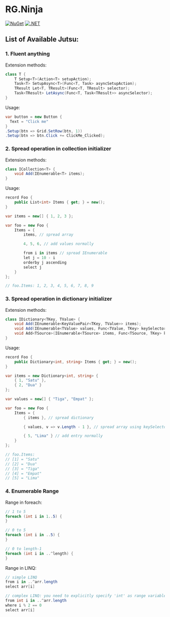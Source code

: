 # RG.Ninja

[![NuGet](https://img.shields.io/nuget/v/RG.Ninja.svg)](https://www.nuget.org/packages/RG.Ninja/) [![.NET](https://github.com/ronnygunawan/ninja/actions/workflows/dotnet.yml/badge.svg)](https://github.com/ronnygunawan/ninja/actions/workflows/dotnet.yml)

## List of Available Jutsu:
### 1. Fluent anything

Extension methods:

```cs
class T {
    T Setup<T>(Action<T> setupAction);
    Task<T> SetupAsync<T>(Func<T, Task> asyncSetupAction);
    TResult Let<T, TResult>(Func<T, TResult> selector);
    Task<TResult> LetAsync(Func<T, Task<TResult>> asyncSelector);
}
```

Usage:

```cs
var button = new Button {
  Text = "Click me"
}
.Setup(btn => Grid.SetRow(btn, 1))
.Setup(btn => btn.Click += ClickMe_Clicked);
```

### 2. Spread operation in collection initializer

Extension methods:

```cs
class ICollection<T> {
    void Add(IEnumerable<T> items);
}
```

Usage:

```cs
record Foo {
    public List<int> Items { get; } = new();
}

var items = new[] { 1, 2, 3 };

var foo = new Foo {
    Items = {
        items, // spread array

        4, 5, 6, // add values normally

        from i in items // spread IEnumerable
        let j = 10 - i
        orderby j ascending
        select j
    }
};

// foo.Items: 1, 2, 3, 4, 5, 6, 7, 8, 9
```

### 3. Spread operation in dictionary initializer

Extension methods:

```cs
class IDictionary<TKey, TValue> {
    void Add(IEnumerable<KeyValuePair<TKey, TValue>> items);
    void Add(IEnumerable<TValue> values, Func<TValue, TKey> keySelector);
    void Add<TSource>(IEnumerable<TSource> items, Func<TSource, TKey> keySelector, Func<TSource, TValue> elementSelector);
}
```

Usage:

```cs
record Foo {
    public Dictionary<int, string> Items { get; } = new();
}

var items = new Dictionary<int, string> {
    { 1, "Satu" },
    { 2, "Dua" }
};

var values = new[] { "Tiga", "Empat" };

var foo = new Foo {
    Items = {
        { items }, // spread dictionary

        { values, v => v.Length - 1 }, // spread array using keySelector

        { 5, "Lima" } // add entry normally
    }
};

// foo.Items:
// [1] = "Satu"
// [2] = "Dua"
// [3] = "Tiga"
// [4] = "Empat"
// [5] = "Lima"
```

### 4. Enumerable Range

Range in foreach:

```cs
// 1 to 5
foreach (int i in 1..5) {
}

// 0 to 5
foreach (int i in ..5) {
}

// 0 to length-1
foreach (int i in ..^length) {
}
```

Range in LINQ:

```cs
// simple LINQ
from i in ..^arr.length
select arr[i]

// complex LINQ: you need to explicitly specify 'int' as range variable type
from int i in ..^arr.length
where i % 2 == 0
select arr[i]
```
